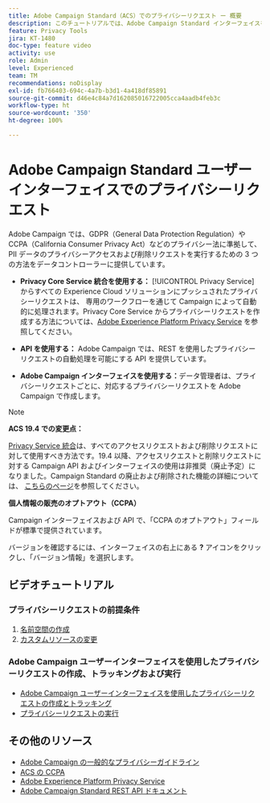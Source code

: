 ```yaml
---
title: Adobe Campaign Standard（ACS）でのプライバシーリクエスト ー 概要
description: このチュートリアルでは、Adobe Campaign Standard インターフェイスを使用してプライバシーリクエストを作成する方法について説明します。
feature: Privacy Tools
jira: KT-1480
doc-type: feature video
activity: use
role: Admin
level: Experienced
team: TM
recommendations: noDisplay
exl-id: fb766403-694c-4a7b-b3d1-4a418df85891
source-git-commit: d46e4c84a7d162085016722005cca4aadb4feb3c
workflow-type: ht
source-wordcount: '350'
ht-degree: 100%

---
```


# Adobe Campaign Standard ユーザーインターフェイスでのプライバシーリクエスト

Adobe Campaign では、GDPR（General Data Protection Regulation）や CCPA（California Consumer Privacy Act）などのプライバシー法に準拠して、PII データのプライバシーアクセスおよび削除リクエストを実行するための 3 つの方法をデータコントローラーに提供しています。

* **Privacy Core Service 統合を使用する：** [!UICONTROL Privacy Service] からすべての Experience Cloud ソリューションにプッシュされたプライバシーリクエストは、 専用のワークフローを通じて Campaign によって自動的に処理されます。Privacy Core Service からプライバシーリクエストを作成する方法については、[Adobe Experience Platform Privacy Service](https://developer.adobe.com/apis/experienceplatform/gdpr.html) を参照してください。

* **API を使用する：** Adobe Campaign では、REST を使用したプライバシーリクエストの自動処理を可能にする API を提供しています。

* **Adobe Campaign インターフェイスを使用する：**&#x200B;データ管理者は、プライバシーリクエストごとに、対応するプライバシーリクエストを Adobe Campaign で作成します。

>[!NOTE]
>
> **ACS 19.4 での変更点：**
> 
> [Privacy Service 統合](https://developer.adobe.com/apis/experienceplatform/gdpr.html)は、すべてのアクセスリクエストおよび削除リクエストに対して使用すべき方法です。19.4 以降、アクセスリクエストと削除リクエストに対する Campaign API およびインターフェイスの使用は非推奨（廃止予定）になりました。Campaign Standard の廃止および削除された機能の詳細については、 [こちらのページ](https://experienceleague.adobe.com/docs/campaign-standard/using/release-notes/deprecated-features.html?lang=ja)を参照してください。
>
>**個人情報の販売のオプトアウト（CCPA）**
>
> Campaign インターフェイスおよび API で、「CCPA のオプトアウト」フィールドが標準で提供されています。
>
> バージョンを確認するには、インターフェイスの右上にある **?** アイコンをクリックし、「バージョン情報」を選択します。

## ビデオチュートリアル

### プライバシーリクエストの前提条件

1. [名前空間の作成](/help/privacy/namespaces-for-privacy-requests.md)
1. [カスタムリソースの変更](/help/privacy/custom-resources-for-privacy-requests.md)

### Adobe Campaign ユーザーインターフェイスを使用したプライバシーリクエストの作成、トラッキングおよび実行

* [Adobe Campaign ユーザーインターフェイスを使用したプライバシーリクエストの作成とトラッキング](/help/privacy/create-and-track-privacy-requests.md)
* [プライバシーリクエストの実行](/help/privacy/execute-privacy-requests.md)

## その他のリソース

* [Adobe Campaign の一般的なプライバシーガイドライン](https://experienceleague.adobe.com/docs/campaign-classic/using/getting-started/privacy/privacy-management.html?lang=ja#getting-started)
* [ACS の CCPA](https://experienceleague.adobe.com/docs/campaign-standard/using/getting-started/privacy/privacy-requests.html?lang=ja#privacy-requests)
* [Adobe Experience Platform Privacy Service](https://developer.adobe.com/apis/experienceplatform/gdpr.html)
* [Adobe Campaign Standard REST API ドキュメント](https://final-docs.campaign.adobe.com/doc/standard/en/api/ACS_API.html#privacy-management)
